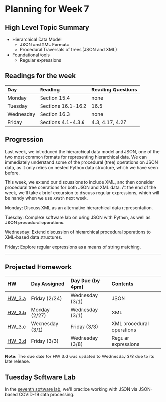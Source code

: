 # Planning for Week 7

## High Level Topic Summary

  - Hierarchical Data Model
      - JSON and XML Formats
      - Procedural Traversals of trees (JSON and XML)
  - Foundational tools
      - Regular expressions

## Readings for the week

Day        | Reading      | Reading Questions
:--------- |:-------------|:----------------------------------
Monday     | Section 15.4 | none
Tuesday    | Sections 16.1-16.2 | 16.5
Wednesday  | Section 16.3 | none
Friday     | Sections 4.1-4.3.6 | 4.3, 4.17, 4.27

## Progression

Last week, we introduced the hierarchical data model and JSON, one of the two most common formats for representing hierarchical data.  We can immediately understand some of the procedural (tree) operations on JSON data, as it only relies on nested Python data structure, which we have seen before.

This week, we extend our discussions to include XML, and then consider procedural tree operations for both JSON and XML data.  At the end of the week, we'll take a brief excursion to discuss regular expressions, which will be handy when we use `XPath` next week.

Monday: Discuss XML as an alternative hierarchical data representation.

Tuesday: Complete software lab on using JSON with Python, as well as JSON procedural operations.

Wednesday: Extend discussion of hierarchical procedural operations to XML-based data structures.

Friday: Explore regular expressions as a means of string matching.

---

## Projected Homework

HW | Day Assigned  | Day Due (by 4pm) | Contents
:--|:--------|:--------|:------------
[HW_3.a](../hw/HW_3.a/README.md) | Friday (2/24) | Wednesday (3/1) | JSON
[HW_3.b](../hw/HW_3.b/README.md) | Monday (2/27) | Wednesday (3/1) | XML
[HW_3.c](../hw/HW_3.c/README.md) | Wednesday (3/1)  | Friday (3/3) | XML procedural operations
[HW_3.d](../hw/HW_3.d/README.md) | Friday (3/3) | Wednesday (3/8) | Regular expressions

__Note__: The due date for HW 3.d was updated to Wednesday 3/8 due to its late release.

## Tuesday Software Lab

In the [seventh software lab](../sw_lab/lab_07/README.md), we'll practice working with JSON via JSON-based COVID-19 data processing.